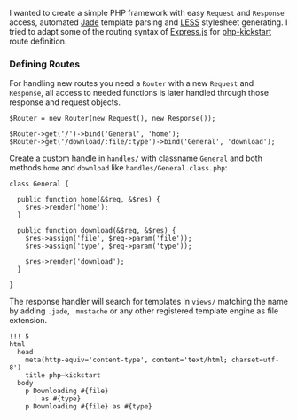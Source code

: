 I wanted to create a simple PHP framework with easy `Request` and `Response` access, automated [Jade](http://jade-lang.com) template parsing and [LESS](http://lesscss.com) stylesheet generating. I tried to adapt some of the routing syntax of [Express.js](http://expressjs.com) for [php-kickstart](http://semu.mp/php-kickstart.hmtl) route definition.

### Defining Routes
For handling new routes you need a `Router` with a new `Request` and `Response`, all access to needed functions is later handled through those response and request objects.
  
    $Router = new Router(new Request(), new Response());
    
    $Router->get('/')->bind('General', 'home');
    $Router->get('/download/:file/:type')->bind('General', 'download');
  
Create a custom handle in `handles/` with classname `General` and both methods `home` and `download` like  `handles/General.class.php`:

    class General {
    
      public function home(&$req, &$res) {
        $res->render('home');
      }
      
      public function download(&$req, &$res) {
        $res->assign('file', $req->param('file'));
        $res->assign('type', $req->param('type'));
      
        $res->render('download');
      }  
    
    }
    
The response handler will search for templates in `views/` matching the name by adding `.jade`, `.mustache` or any other registered template engine as file extension.

    !!! 5
    html
      head
        meta(http-equiv='content-type', content='text/html; charset=utf-8')
        title php–kickstart
      body
        p Downloading #{file}
          | as #{type}
        p Downloading #{file} as #{type}      
